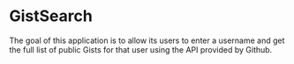 # GistSearch
The goal of this application is to allow its users to enter a username and get the full list of public Gists for that user using the API provided by Github.
